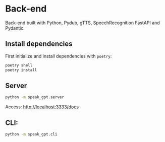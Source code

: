 # Back-end
Back-end built with Python, Pydub, gTTS, SpeechRecognition FastAPI and Pydantic.

## Install dependencies
First initialize and install dependencies with `poetry`:
```bash
poetry shell
poetry install
```

## Server
```bash
python -m speak_gpt.server
```

Access: [http://localhost:3333/docs](http://localhost:3333/docs)

## CLI:
```bash
python -m speak_gpt.cli
```
